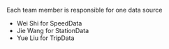 Each team member is responsible for one data source
  * Wei Shi for SpeedData
  * Jie Wang for StationData
  * Yue Liu for TripData